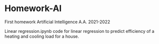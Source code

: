 # Homework-AI
First homework Artificial Intelligence A.A. 2021-2022

Linear regression.ipynb code for linear regression to predict efficiency of a heating and cooling load for a house.

